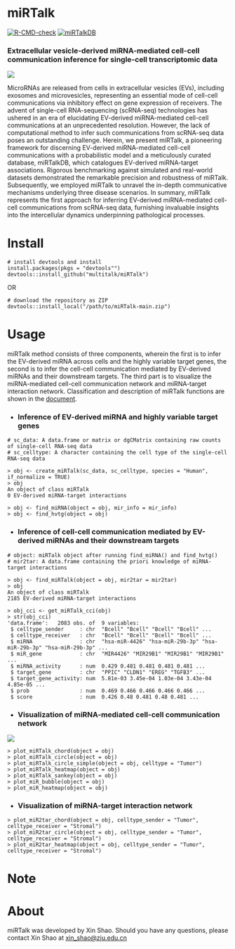 # miRTalk
[![R-CMD-check](https://img.shields.io/badge/R--CMD--check-passing-brightgreen?logo=github)](https://github.com/multitalk/miRTalk/actions) [![miRTalkDB](https://img.shields.io/badge/miRTalkDB-v1.0-yellow)](#Note) 

### Extracellular vesicle-derived miRNA-mediated cell-cell communication inference for single-cell transcriptomic data

<img src='https://github.com/multitalk/miRTalk/blob/main/img/workflow.png'>

MicroRNAs are released from cells in extracellular vesicles (EVs), including exosomes and microvesicles, representing an essential mode of cell-cell communications via inhibitory effect on gene expression of receivers. The advent of single-cell RNA-sequencing (scRNA-seq) technologies has ushered in an era of elucidating EV-derived miRNA-mediated cell-cell communications at an unprecedented resolution. However, the lack of computational method to infer such communications from scRNA-seq data poses an outstanding challenge. Herein, we present miRTalk, a pioneering framework for discerning EV-derived miRNA-mediated cell-cell communications with a probabilistic model and a meticulously curated database, miRTalkDB, which catalogues EV-derived miRNA-target associations. Rigorous benchmarking against simulated and real-world datasets demonstrated the remarkable precision and robustness of miRTalk. Subsequently, we employed miRTalk to unravel the in-depth communicative mechanisms underlying three disease scenarios. In summary, miRTalk represents the first approach for inferring EV-derived miRNA-mediated cell-cell communications from scRNA-seq data, furnishing invaluable insights into the intercellular dynamics underpinning pathological processes.


# Install

```
# install devtools and install
install.packages(pkgs = "devtools"")
devtools::install_github("multitalk/miRTalk")
```

OR

```
# download the repository as ZIP
devtools::install_local("/path/to/miRTalk-main.zip")
```

# Usage
miRTalk method consists of three components, wherein the first is to infer the EV-derived miRNA across cells and the highly variable target genes, the second is to infer the cell-cell communication mediated by EV-derived miRNAs and their downstream targets. The third part is to visualize the miRNA-mediated cell-cell communication network and miRNA-target interaction network. Classification and description of miRTalk functions are shown in the [document](https://github.com/multitalk/miRTalk/blob/main/vignettes/miRTalk.pdf).

- ### Inference of EV-derived miRNA and highly variable target genes
```
# sc_data: A data.frame or matrix or dgCMatrix containing raw counts of single-cell RNA-seq data
# sc_celltype: A character containing the cell type of the single-cell RNA-seq data

> obj <- create_miRTalk(sc_data, sc_celltype, species = "Human", if_normalize = TRUE)
> obj
An object of class miRTalk 
0 EV-derived miRNA-target interactions

> obj <- find_miRNA(object = obj, mir_info = mir_info)
> obj <- find_hvtg(object = obj)
```

- ### Inference of cell-cell communication mediated by EV-derived miRNAs and their downstream targets
```
# object: miRTalk object after running find_miRNA() and find_hvtg()
# mir2tar: A data.frame containing the priori knowledge of miRNA-target interactions

> obj <- find_miRTalk(object = obj, mir2tar = mir2tar)
> obj
An object of class miRTalk 
2185 EV-derived miRNA-target interactions

> obj_cci <- get_miRTalk_cci(obj)
> str(obj_cci)
'data.frame':	2083 obs. of  9 variables:
 $ celltype_sender     : chr  "Bcell" "Bcell" "Bcell" "Bcell" ...
 $ celltype_receiver   : chr  "Bcell" "Bcell" "Bcell" "Bcell" ...
 $ miRNA               : chr  "hsa-miR-4426" "hsa-miR-29b-3p" "hsa-miR-29b-3p" "hsa-miR-29b-3p" ...
 $ miR_gene            : chr  "MIR4426" "MIR29B1" "MIR29B1" "MIR29B1" ...
 $ miRNA_activity      : num  0.429 0.481 0.481 0.481 0.481 ...
 $ target_gene         : chr  "PPIC" "CLDN1" "EREG" "TGFB3" ...
 $ target_gene_activity: num  5.81e-03 3.45e-04 1.03e-04 3.43e-04 4.85e-05 ...
 $ prob                : num  0.469 0.466 0.466 0.466 0.466 ...
 $ score               : num  0.426 0.48 0.481 0.48 0.481 ...
```

- ### Visualization of miRNA-mediated cell-cell communication network

<img src='https://github.com/multitalk/miRTalk/blob/main/img/visualization.png'>

```
> plot_miRTalk_chord(object = obj)
> plot_miRTalk_circle(object = obj)
> plot_miRTalk_circle_simple(object = obj, celltype = "Tumor")
> plot_miRTalk_heatmap(object = obj)
> plot_miRTalk_sankey(object = obj)
> plot_miR_bubble(object = obj)
> plot_miR_heatmap(object = obj)

```

- ### Visualization of miRNA-target interaction network
```
> plot_miR2tar_chord(object = obj, celltype_sender = "Tumor", celltype_receiver = "Stromal")
> plot_miR2tar_circle(object = obj, celltype_sender = "Tumor", celltype_receiver = "Stromal")
> plot_miR2tar_heatmap(object = obj, celltype_sender = "Tumor", celltype_receiver = "Stromal")

```


# Note







# About
miRTalk was developed by Xin Shao. Should you have any questions, please contact Xin Shao at xin_shao@zju.edu.cn

